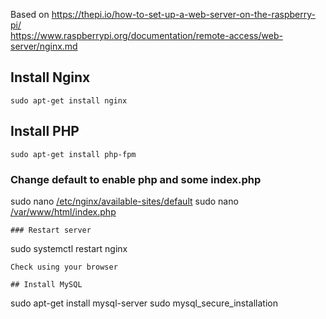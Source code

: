 Based on https://thepi.io/how-to-set-up-a-web-server-on-the-raspberry-pi/  
https://www.raspberrypi.org/documentation/remote-access/web-server/nginx.md

## Install Nginx
```
sudo apt-get install nginx
```
## Install PHP
```
sudo apt-get install php-fpm
```
### Change default to enable php and some index.php
sudo nano [/etc/nginx/available-sites/default](etc/nginx/available-sites/default)
sudo nano [/var/www/html/index.php](var/www/html/index.php)
```
### Restart server
```
sudo systemctl restart nginx
```
Check using your browser

## Install MySQL
```
sudo apt-get install mysql-server
sudo mysql_secure_installation
```
